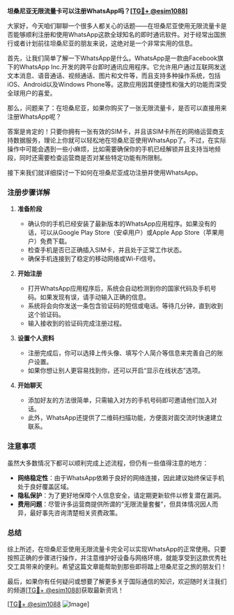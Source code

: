 **坦桑尼亚无限流量卡可以注册WhatsApp吗？[[TG💪+ @esim1088](https://t.me/s/esim1088)]**

大家好，今天咱们聊聊一个很多人都关心的话题——在坦桑尼亚使用无限流量卡是否能够顺利注册和使用WhatsApp这款全球知名的即时通讯软件。对于经常出国旅行或者计划前往坦桑尼亚的朋友来说，这绝对是一个非常实用的信息。

首先，让我们简单了解一下WhatsApp是什么。WhatsApp是一款由Facebook旗下的WhatsApp Inc.开发的跨平台即时通讯应用程序。它允许用户通过互联网发送文本消息、语音通话、视频通话、图片和文件等，而且支持多种操作系统，包括iOS、Android以及Windows Phone等。这款应用因其便捷性和强大的功能而深受全球用户的喜爱。

那么，问题来了：在坦桑尼亚，如果你购买了一张无限流量卡，是否可以直接用来注册WhatsApp呢？

答案是肯定的！只要你拥有一张有效的SIM卡，并且该SIM卡所在的网络运营商支持数据服务，理论上你就可以轻松地在坦桑尼亚使用WhatsApp了。不过，在实际操作中可能会遇到一些小麻烦，比如需要确保你的手机已经解锁并且支持当地频段，同时还需要检查运营商是否对某些特定功能有所限制。

接下来我们就详细探讨一下如何在坦桑尼亚成功注册并使用WhatsApp。

### 注册步骤详解

1. **准备阶段**
   - 确认你的手机已经安装了最新版本的WhatsApp应用程序。如果没有的话，可以从Google Play Store（安卓用户）或Apple App Store（苹果用户）免费下载。
   - 检查手机是否已正确插入SIM卡，并且处于正常工作状态。
   - 确保手机连接到了稳定的移动网络或Wi-Fi信号。

2. **开始注册**
   - 打开WhatsApp应用程序后，系统会自动检测到你的国家代码及手机号码。如果发现有误，请手动输入正确的信息。
   - 系统将会向你发送一条包含验证码的短信或电话。等待几分钟，直到收到这个验证码。
   - 输入接收到的验证码完成注册过程。

3. **设置个人资料**
   - 注册完成后，你可以选择上传头像、填写个人简介等信息来完善自己的账户设置。
   - 如果你想让别人更容易找到你，还可以开启“显示在线状态”选项。

4. **开始聊天**
   - 添加好友的方法很简单，只需输入对方的手机号码即可邀请他们加入对话。
   - 此外，WhatsApp还提供了二维码扫描功能，方便面对面交流时快速建立联系。

### 注意事项

虽然大多数情况下都可以顺利完成上述流程，但仍有一些值得注意的地方：

- **网络稳定性**：由于WhatsApp依赖于良好的网络连接，因此建议始终保证手机处于良好覆盖区域。
- **隐私保护**：为了更好地保障个人信息安全，请定期更新软件以修复潜在漏洞。
- **费用问题**：尽管许多运营商提供所谓的“无限流量套餐”，但具体情况因人而异，最好事先咨询清楚相关资费政策。

### 总结

综上所述，在坦桑尼亚使用无限流量卡完全可以实现WhatsApp的正常使用。只要按照正确的步骤进行操作，并注意维护好设备与网络环境，就能享受到这款优秀社交工具带来的便利。希望这篇文章能帮助到那些即将踏上坦桑尼亚之旅的朋友们！

最后，如果你有任何疑问或想要了解更多关于国际通信的知识，欢迎随时关注我们的频道[[TG💪+ @esim1088](https://t.me/s/esim1088)]获取最新资讯！

[[TG💪+ @esim1088](https://t.me/s/esim1088) ![Image](https://i.postimg.cc/4NQfJmqS/Snipaste-2025-05-13-00-14-12.png)]